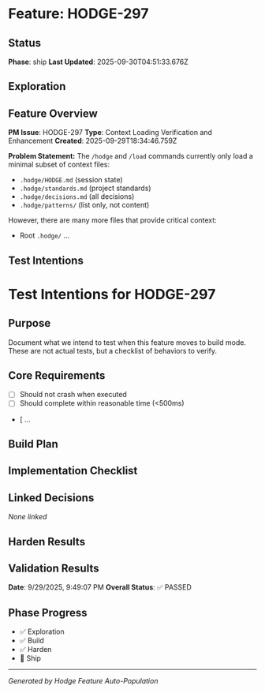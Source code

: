 # Feature: HODGE-297

## Status
**Phase**: ship
**Last Updated**: 2025-09-30T04:51:33.676Z

## Exploration
## Feature Overview
**PM Issue**: HODGE-297
**Type**: Context Loading Verification and Enhancement
**Created**: 2025-09-29T18:34:46.759Z

**Problem Statement:**
The `/hodge` and `/load` commands currently only load a minimal subset of context files:
- `.hodge/HODGE.md` (session state)
- `.hodge/standards.md` (project standards)
- `.hodge/decisions.md` (all decisions)
- `.hodge/patterns/` (list only, not content)

However, there are many more files that provide critical context:
- Root `.hodge/` ...

## Test Intentions
# Test Intentions for HODGE-297

## Purpose
Document what we intend to test when this feature moves to build mode.
These are not actual tests, but a checklist of behaviors to verify.

## Core Requirements
- [ ] Should not crash when executed
- [ ] Should complete within reasonable time (<500ms)
- [ ...

## Build Plan
## Implementation Checklist


## Linked Decisions
_None linked_

## Harden Results
## Validation Results
**Date**: 9/29/2025, 9:49:07 PM
**Overall Status**: ✅ PASSED




## Phase Progress
- ✅ Exploration
- ✅ Build
- ✅ Harden
- 🔄 Ship

---
_Generated by Hodge Feature Auto-Population_
